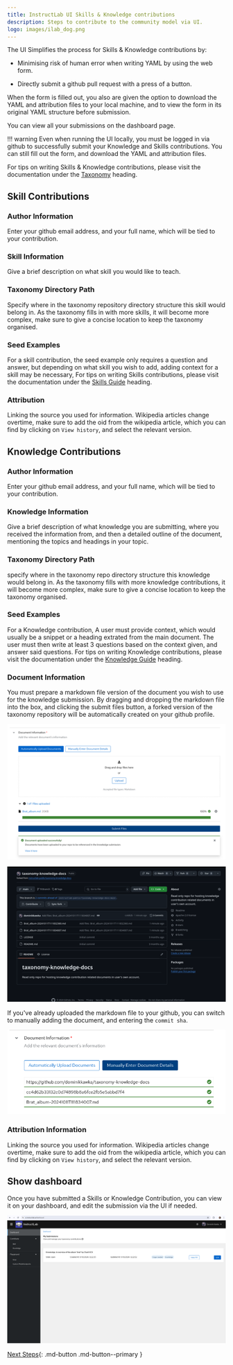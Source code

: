 ```yaml
---
title: InstructLab UI Skills & Knowledge contributions
description: Steps to contribute to the community model via UI.
logo: images/ilab_dog.png
---
```


The UI Simplifies the process for Skills & Knowledge contributions by:

* Minimising risk of human error when writing YAML by using the web form. 

* Directly submit a github pull request with a press of a button.

When the form is filled out, you also are given the option to download the YAML and attribution files to your local machine, and to view the form in its original YAML structure before submission.

You can view all your submissions on the dashboard page.

!!! warning
    Even when running the UI locally, you must be logged in via github to successfully submit your Knowledge and Skills contributions. You can still fill out the form, and download the YAML and attribution files.

For tips on writing Skills & Knowledge contributions, please visit the documentation under the [Taxonomy](/taxonomy/) heading.

## Skill Contributions

### Author Information

Enter your github email address, and your full name, which will be tied to your contribution.

### Skill Information

Give a brief description on what skill you would like to teach.

### Taxonomy Directory Path

Specify where in the taxonomy repository directory structure this skill would belong in. As the taxonomy fills in with more skills, it will become more complex, make sure to give a concise location to keep the taxonomy organised. 

### Seed Examples

For a skill contribution, the seed example only requires a question and answer, but depending on what skill you wish to add, adding context for a skill may be necessary, For tips on writing Skills contributions, please visit the documentation under the [Skills Guide](/taxonomy/skills/skills_guide) heading.

### Attribution

Linking the source you used for information. Wikipedia articles change overtime, make sure to add the oid from the wikipedia article, which you can find by clicking on `View history`, and select the relevant version.

## Knowledge Contributions

### Author Information

Enter your github email address, and your full name, which will be tied to your contribution.

### Knowledge Information

Give a brief description of what knowledge you are submitting, where you received the information from, and then a detailed outline of the document, mentioning the topics and headings in your topic.

### Taxonomy Directory Path

specify where in the taxonomy repo directory structure this knowledge would belong in. As the taxonomy fills with more knowledge contributions, it will become more complex, make sure to give a concise location to keep the taxonomy organised.

### Seed Examples

For a Knowledge contribution, A user must provide context, which would usually be a snippet or a heading extrated from the main document. The user must then write at least 3 questions based on the context given, and answer said questions. For tips on writing Knowledge contributions, please visit the documentation under the [Knowledge Guide](/taxonomy/knowledge/guide) heading.

### Document Information

You must prepare a markdown file version of the document you wish to use for the knowledge submission. By dragging and dropping the markdown file into the box, and clicking the submit files button, a forked version of the taxonomy repository will be automatically created on your github profile. 

![UI Knowledge Document Information](../images/user-interface/ui_knowledge_document_info.png)

![Forked Repository Showcase](../images//user-interface/ui_knowledge_repo_created.png)

If you've already uploaded the markdown file to your github, you can switch to manually adding the document, and entering the `commit sha`.

![UI Knowledge Document Manual Information](../images/user-interface/ui_knowledge_document_manual_info.png)


### Attribution Information

Linking the source you used for information. Wikipedia articles change overtime, make sure to add the oid from the wikipedia article, which you can find by clicking on `View history`, and select the relevant version.

## Show dashboard

Once you have submitted a Skills or Knowledge Contribution, you can view it on your dashboard, and edit the submission via the UI if needed.

![UI Dashboard With Contribution](../images/user-interface/ui_dashboard_with_submission.png)

[Next Steps](/user-interface/env_oauth_config/){: .md-button .md-button--primary }
